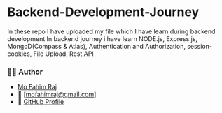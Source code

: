 # Backend-Development-Journey
In these repo I have uploaded  my file which I have learn during backend development
In backend journey i have learn NODE.js, Express.js, MongoD(Compass & Atlas), Authentication and Authorization, session-cookies, File Upload, Rest API

### 👨‍💻 Author
- [Mo Fahim Raj](https://www.linkedin.com/in/mo-fahim-raj-175b9b304/)
- 📧 [mofahimraj@gmail.com]
- 🔗 [GitHub Profile](https://github.com/Fahimraj12)
